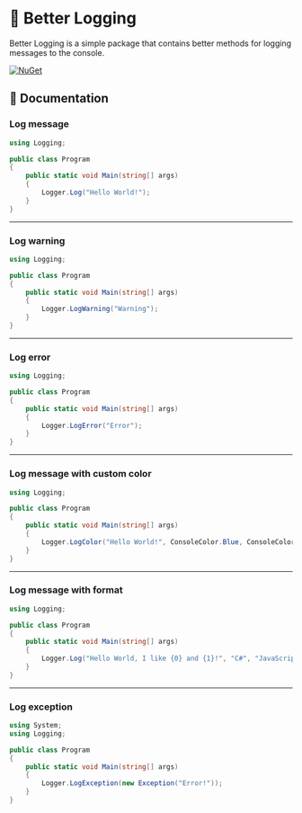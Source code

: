 # 📃 Better Logging
Better Logging is a simple package that contains better methods for logging messages to the console.

<a href="https://www.nuget.org/packages/better-logging/">
    <img src="https://img.shields.io/nuget/vpre/better-logging.svg?maxAge=2592000?style=plastic" alt="NuGet">
</a>

## 📖 Documentation

### Log message
```c#
using Logging;

public class Program
{
    public static void Main(string[] args)
    {
        Logger.Log("Hello World!");
    }
}
```
---
### Log warning
```c#
using Logging;

public class Program
{
    public static void Main(string[] args)
    {
        Logger.LogWarning("Warning");
    }
}
```
---
### Log error
```c#
using Logging;

public class Program
{
    public static void Main(string[] args)
    {
        Logger.LogError("Error");
    }
}
```
---
### Log message with custom color
```c#
using Logging;

public class Program
{
    public static void Main(string[] args)
    {
        Logger.LogColor("Hello World!", ConsoleColor.Blue, ConsoleColor.Black);
    }
}
```
---
### Log message with format
```c#
using Logging;

public class Program
{
    public static void Main(string[] args)
    {
        Logger.Log("Hello World, I like {0} and {1}!", "C#", "JavaScript");
    }
}
```
---
### Log exception
```c#
using System;
using Logging;

public class Program
{
    public static void Main(string[] args)
    {
        Logger.LogException(new Exception("Error!"));
    }
}
```
